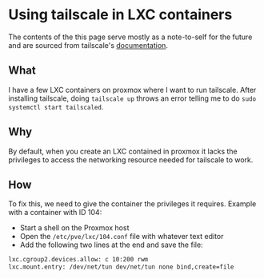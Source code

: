 # Using tailscale in LXC containers

The contents of the this page serve mostly as a note-to-self for the future and are sourced from tailscale's [documentation](https://tailscale.com/kb/1130/lxc-unprivileged).

## What

I have a few LXC containers on proxmox where I want to run tailscale. After installing tailscale, doing `tailscale up` throws an error telling me to do `sudo systemctl start tailscaled`.

## Why

By default, when you create an LXC contained in proxmox it lacks the privileges to access the networking resource needed for tailscale to work.

## How

To fix this, we need to give the container the privileges it requires. Example with a container with ID 104:

- Start a shell on the Proxmox host
- Open the `/etc/pve/lxc/104.conf` file with whatever text editor
- Add the following two lines at the end and save the file:

```sh
lxc.cgroup2.devices.allow: c 10:200 rwm
lxc.mount.entry: /dev/net/tun dev/net/tun none bind,create=file
